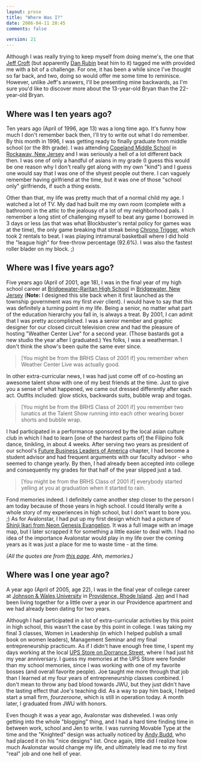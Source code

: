 ```yaml
---
layout: prose
title: "Where Was I?"
date: 2006-04-11 20:45
comments: false

version: 21
---
```


Although I was really trying to keep myself from doing meme's, the one that [Jeff Croft][1] (but apparently [Dan Rubin][2] beat him to it) tagged me with provided me with a bit of a challenge. For one, it has been a while since I've thought so far back, and two, doing so would offer me some time to reminisce. However, unlike Jeff's answers, I'll be presenting mine backwards, as I'm sure you'd like to discover more about the 13-year-old Bryan than the 22-year-old Bryan.

## Where was I ten years ago?

Ten years ago (April of 1996, age 13) was a long time ago. It's funny how much I don't remember back then, I'll try to write out what I do remember. By this month in 1996, I was getting ready to finally graduate from middle school (or the 8th grade). I was attending [Copeland Middle School][3] in [Rockaway, New Jersey][4] and I was seriously a hell of a lot different back then. I was one of only a handful of asians in my grade (I guess this would be one reason why I don't really get along with my own "kind") and I guess one would say that I was one of the shyest people out there. I can vaguely remember having girlfriend at the time, but it was one of those "school only" girlfriends, if such a thing exists.

Other than that, my life was pretty much that of a normal child my age. I watched a lot of TV. My dad had built me my own room (complete with a bathroom) in the attic to the jealousy of a lot of my neighborhood pals. I remember a long stint of challenging myself to beat any game I borrowed in 3 days or less (as that was what Blockbuster's rental policy for games was at the time), the only game breaking that streak being [Chrono Trigger][5], which took 2 rentals to beat. I was playing intramural basketball where I did hold the "league high" for free-throw percentage (92.6%). I was also the fastest roller blader on my block. ;)

## Where was I five years ago?

Five years ago (April of 2001, age 18), I was in the final year of my high school career at [Bridgewater-Raritan High School][6] in [Bridgewater, New Jersey][7] (**Note:** I designed this site back when it first launched as the township government was my first *ever* client). I would have to say that this was definitely a turning point in my life. Being a senior, no matter what part of the education hierarchy you fall in, is always a treat. By 2001, I can admit that I was pretty accomplished. I was a senior member and graphic designer for our closed circuit television crew and had the pleasure of hosting "Weather Center Live" for a second year. (Those bastards got a new studio the year after I graduated.) Yes folks, I was a weatherman. I don't think the show's been quite the same ever since.

> [You might be from the BRHS Class of 2001 if] you remember when Weather Center Live was actually good.

In other extra-curricular news, I was had just come off of co-hosting an awesome talent show with one of my best friends at the time. Just to give you a sense of what happened, we came out dressed differently after each act. Outfits included: glow sticks, backwards suits, bubble wrap and togas.

> [You might be from the BRHS Class of 2001 if] you remember two lunatics at the Talent Show running into each other wearing boxer shorts and bubble wrap.

I had participated in a performance sponsored by the local asian culture club in which I had to learn [one of the hardest parts of] the Filipino folk dance, tinikling, in about 4 weeks. After serving two years as president of our school's [Future Business Leaders of America][8] chapter, I had become a student advisor and had frequent arguments with our faculty advisor - who seemed to change yearly. By then, I had already been accepted into college and consequently my grades for that half of the year slipped just a tad.

> [You might be from the BRHS Class of 2001 if] everybody started yelling at you at graduation when it started to rain.

Fond memories indeed. I definitely came another step closer to the person I am today because of those years in high school. I could literally write a whole story of my experiences in high school, but I don't want to bore you. ;) As for Avalonstar, I had put up my first design which had a picture of [Shinji Ikari from Neon Genesis Evangelion][9]. It was a full image with an image map, but I later scrapped it for something a little easier to deal with. I had no idea of the importance Avalonstar would play in my life over the coming years as it was just a place for me to waste time - at the time.

<cite>(All the quotes are from <a href="http://filebox.vt.edu/users/swohltma/br.htm">this page</a>. Ahh, memories.)</cite>

## Where was I one year ago?

A year ago (April of 2005, age 22), I was in the final year of college career at [Johnson & Wales University][10] in [Providence, Rhode Island][11]. [Jen][12] and I had been living together for a little over a year in our Providence apartment and we had already been dating for two years.

Although I had participated in a lot of extra-curricular activities by this point in high school, this wasn't the case by this point in college. I was taking my final 3 classes, Women in Leadership (in which I helped publish a small book on women leaders), Management Seminar and my final entrepreneurship practicum. As if I didn't have enough free time, I spent my days working at the local [UPS Store on Dorrance Street][13], where I had just hit my year anniversary. I guess my memories at the UPS Store were fonder than my school memories, since I was working with one of my favorite bosses (and overall favorite people). Joe taught me more through that job than I learned at my four years of entrepreneurship classes combined. I don't mean to throw any bad blood towards JWU, but they just didn't have the lasting effect that Joe's teaching did. As a way to pay him back, I helped start a small firm, *fourzeroone*, which is still in operation today. A month later, I graduated from JWU with honors.

Even though it was a year ago, Avalonstar was disheveled. I was only getting into the whole "blogging" thing, and I had a hard time finding time in between work, school and Jen to write. I was running Movable Type at the time and the "Knighted" design was actually noticed by <a href="http://andybudd.com" rel="acquaintance met">Andy Budd</a>, who had placed it on his "nice designs" list. Once again, little did I realize how much Avalonstar would change my life, and ultimately lead me to my first "real" job and one hell of year.

[1]: http://jeffcroft.com/
[2]: http://superfluousbanter.com/
[3]: http://www.morris.k12.nj.us/rocktwp/copeland.htm
[4]: http://www.gti.net/rocktwp/rthist.html
[5]: http://www.rpgdreamer.com/ffc/ct/
[6]: http://www.brrsd.k12.nj.us/brhs/hsindex.html
[7]: http://www.bridgewaternj.gov/
[8]: http://fbla-pbl.org/
[9]: http://www.google.com/search?client=safari&rls=en&q=shinji+ikari&ie=UTF-8&oe=UTF-8
[10]: http://jwu.edu/
[11]: http://www.providenceri.com/
[12]: http://moon_of_ice.livejournal.com/
[13]: http://www.theupsstore.com/locations/locdet.asp?strCenterNum=MBE4185
